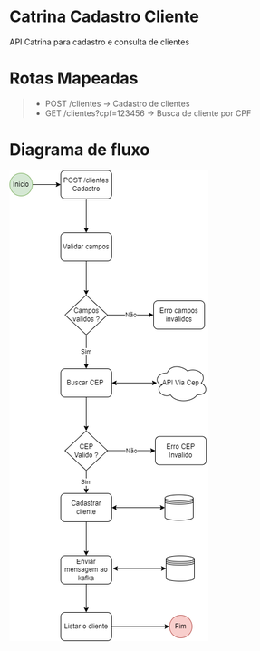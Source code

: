 # Catrina Cadastro Cliente
API Catrina para cadastro e consulta de clientes

# Rotas Mapeadas
> - POST /clientes -> Cadastro de clientes
> - GET /clientes?cpf=123456 -> Busca de cliente por CPF

# Diagrama de fluxo

![alt text](https://github.com/raphael-berto/catrina/blob/9572d8ea40db095a8229592d3d4703a5131d54c8/img/diagrama.png)



